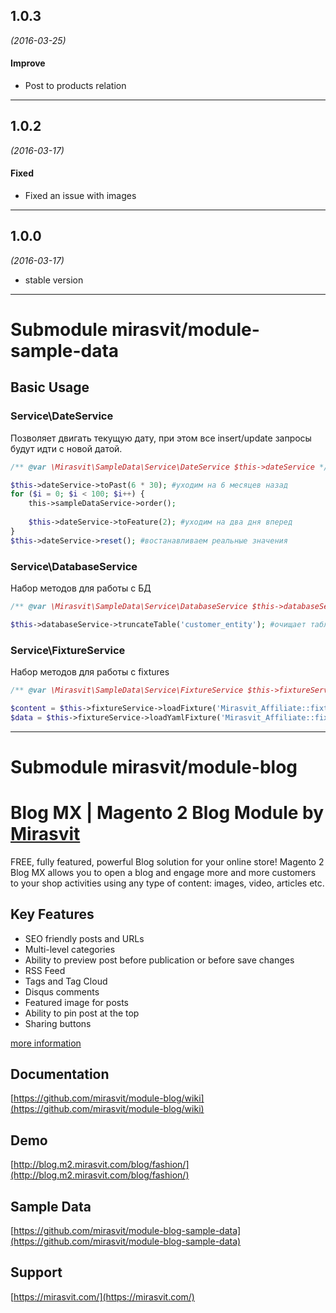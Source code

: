 

## 1.0.3
*(2016-03-25)*

#### Improve
* Post to products relation

---

## 1.0.2
*(2016-03-17)*

#### Fixed
* Fixed an issue with images

---

## 1.0.0
*(2016-03-17)* 

* stable version

------
# Submodule mirasvit/module-sample-data
## Basic Usage

### Service\DateService
Позволяет двигать текущую дату, при этом все insert/update запросы будут идти с новой датой.

```php
/** @var \Mirasvit\SampleData\Service\DateService $this->dateService */

$this->dateService->toPast(6 * 30); #уходим на 6 месяцев назад
for ($i = 0; $i < 100; $i++) {
    this->sampleDataService->order();
    
    $this->dateService->toFeature(2); #уходим на два дня вперед
}
$this->dateService->reset(); #востанавливаем реальные значения
```

### Service\DatabaseService
Набор методов для работы с БД

```php
/** @var \Mirasvit\SampleData\Service\DatabaseService $this->databaseService */

$this->databaseService->truncateTable('customer_entity'); #очищает таблицу с учетом foregin keys и сбрасывает increment id
```

### Service\FixtureService
Набор методов для работы с fixtures

```php
/** @var \Mirasvit\SampleData\Service\FixtureService $this->fixtureService */

$content = $this->fixtureService->loadFixture('Mirasvit_Affiliate::fixture/text.html');
$data = $this->fixtureService->loadYamlFixture('Mirasvit_Affiliate::fixture/account.yaml');
```

------
# Submodule mirasvit/module-blog
# Blog MX | Magento 2 Blog Module by [Mirasvit](https://mirasvit.com/)

FREE, fully featured, powerful Blog solution for your online store! Magento 2 Blog MX allows you to open a blog and engage more and more customers to your shop activities using any type of content: images, video, articles etc.

## Key Features

* SEO friendly posts and URLs
* Multi-level categories
* Ability to preview post before publication or before save changes
* RSS Feed
* Tags and Tag Cloud
* Disqus comments
* Featured image for posts
* Ability to pin post at the top
* Sharing buttons

[more information](https://mirasvit.com/magento-2-extensions/blog.html)

## Documentation
[https://github.com/mirasvit/module-blog/wiki](https://github.com/mirasvit/module-blog/wiki)

## Demo
[http://blog.m2.mirasvit.com/blog/fashion/](http://blog.m2.mirasvit.com/blog/fashion/)

## Sample Data
[https://github.com/mirasvit/module-blog-sample-data](https://github.com/mirasvit/module-blog-sample-data)

## Support
[https://mirasvit.com/](https://mirasvit.com/)

